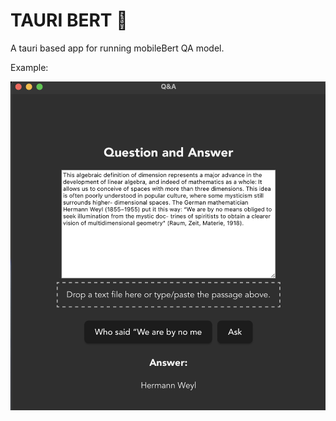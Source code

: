# TAURI BERT 🤖

A tauri based app for running mobileBert QA model.




Example:

![Alt Text](example.png)
